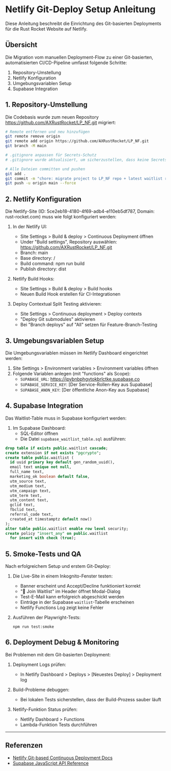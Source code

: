 # Netlify Git-Deploy Setup Anleitung

Diese Anleitung beschreibt die Einrichtung des Git-basierten Deployments für die Rust Rocket Website auf Netlify.

## Übersicht

Die Migration vom manuellen Deployment-Flow zu einer Git-basierten, automatisierten CI/CD-Pipeline umfasst folgende Schritte:

1. Repository-Umstellung
2. Netlify Konfiguration
3. Umgebungsvariablen Setup
4. Supabase Integration

## 1. Repository-Umstellung

Die Codebasis wurde zum neuen Repository https://github.com/AXRustRocket/LP_NF.git migriert:

```bash
# Remote entfernen und neu hinzufügen
git remote remove origin
git remote add origin https://github.com/AXRustRocket/LP_NF.git
git branch -M main

# .gitignore anpassen für Secrets-Schutz
# .gitignore wurde aktualisiert, um sicherzustellen, dass keine Secrets gepusht werden

# Alle Dateien committen und pushen
git add .
git commit -m "chore: migrate project to LP_NF repo + latest waitlist rebuild"
git push -u origin main --force
```

## 2. Netlify Konfiguration

Die Netlify-Site (ID: 5ce2eb18-4180-4f69-adb4-e110eb5df787, Domain: rust-rocket.com) muss wie folgt konfiguriert werden:

1. In der Netlify UI:
   - Site Settings > Build & deploy > Continuous Deployment öffnen
   - Under "Build settings", Repository auswählen: https://github.com/AXRustRocket/LP_NF.git
   - Branch: main
   - Base directory: /
   - Build command: npm run build
   - Publish directory: dist

2. Netlify Build Hooks:
   - Site Settings > Build & deploy > Build hooks
   - Neuen Build Hook erstellen für CI-Integrationen

3. Deploy Contextual Split Testing aktivieren:
   - Site Settings > Continuous deployment > Deploy contexts
   - "Deploy Git submodules" aktivieren
   - Bei "Branch deploys" auf "All" setzen für Feature-Branch-Testing

## 3. Umgebungsvariablen Setup

Die Umgebungsvariablen müssen im Netlify Dashboard eingerichtet werden:

1. Site Settings > Environment variables > Environment variables öffnen
2. Folgende Variablen anlegen (mit "functions" als Scope):
   - `SUPABASE_URL`: https://jpvbnbphgvtokbrlctke.supabase.co
   - `SUPABASE_SERVICE_KEY`: [Der Service-Rollen-Key aus Supabase]
   - `SUPABASE_ANON_KEY`: [Der öffentliche Anon-Key aus Supabase]

## 4. Supabase Integration

Das Waitlist-Table muss in Supabase konfiguriert werden:

1. Im Supabase Dashboard:
   - SQL-Editor öffnen
   - Die Datei `supabase_waitlist_table.sql` ausführen:

```sql
drop table if exists public.waitlist cascade;
create extension if not exists "pgcrypto";
create table public.waitlist (
  id uuid primary key default gen_random_uuid(),
  email text unique not null,
  full_name text,
  marketing_ok boolean default false,
  utm_source text,
  utm_medium text,
  utm_campaign text,
  utm_term text,
  utm_content text,
  gclid text,
  fbclid text,
  referral_code text,
  created_at timestamptz default now()
);
alter table public.waitlist enable row level security;
create policy "insert_any" on public.waitlist
  for insert with check (true); 
```

## 5. Smoke-Tests und QA

Nach erfolgreichem Setup und erstem Git-Deploy:

1. Die Live-Site in einem Inkognito-Fenster testen:
   - Banner erscheint und Accept/Decline funktioniert korrekt
   - "🚀 Join Waitlist" im Header öffnet Modal-Dialog
   - Test-E-Mail kann erfolgreich abgeschickt werden
   - Einträge in der Supabase `waitlist`-Tabelle erscheinen
   - Netlify Functions Log zeigt keine Fehler

2. Ausführen der Playwright-Tests:
   ```
   npm run test:smoke
   ```

## 6. Deployment Debug & Monitoring

Bei Problemen mit dem Git-basierten Deployment:

1. Deployment Logs prüfen:
   - In Netlify Dashboard > Deploys > [Neuestes Deploy] > Deployment log

2. Build-Probleme debuggen:
   - Bei lokalen Tests sicherstellen, dass der Build-Prozess sauber läuft

3. Netlify-Funktion Status prüfen:
   - Netlify Dashboard > Functions
   - Lambda-Funktion Tests durchführen

---

## Referenzen

- [Netlify Git-based Continuous Deployment Docs](https://docs.netlify.com/configure-builds/get-started/)
- [Supabase JavaScript API Reference](https://supabase.com/docs/reference/javascript/installing) 